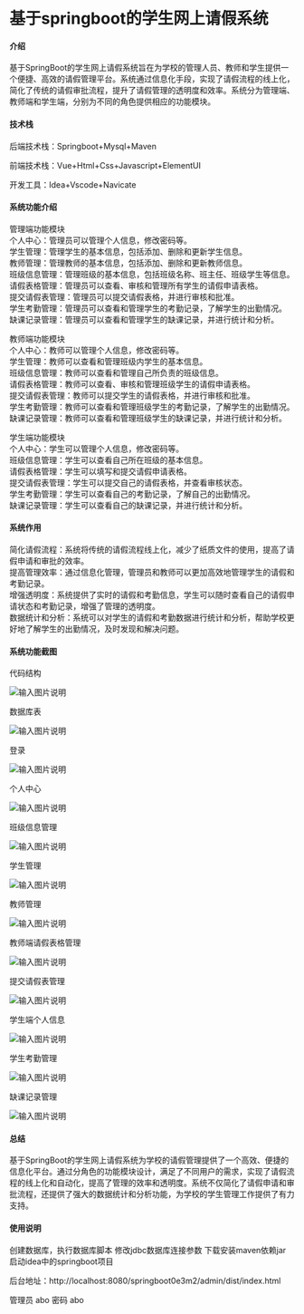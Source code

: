 # 基于springboot的学生网上请假系统

#### 介绍

基于SpringBoot的学生网上请假系统旨在为学校的管理人员、教师和学生提供一个便捷、高效的请假管理平台。系统通过信息化手段，实现了请假流程的线上化，简化了传统的请假审批流程，提升了请假管理的透明度和效率。系统分为管理端、教师端和学生端，分别为不同的角色提供相应的功能模块。

#### 技术栈

后端技术栈：Springboot+Mysql+Maven

前端技术栈：Vue+Html+Css+Javascript+ElementUI

开发工具：Idea+Vscode+Navicate

#### 系统功能介绍

管理端功能模块  
个人中心：管理员可以管理个人信息，修改密码等。  
学生管理：管理学生的基本信息，包括添加、删除和更新学生信息。  
教师管理：管理教师的基本信息，包括添加、删除和更新教师信息。  
班级信息管理：管理班级的基本信息，包括班级名称、班主任、班级学生等信息。  
请假表格管理：管理员可以查看、审核和管理所有学生的请假申请表格。  
提交请假表管理：管理员可以提交请假表格，并进行审核和批准。  
学生考勤管理：管理员可以查看和管理学生的考勤记录，了解学生的出勤情况。  
缺课记录管理：管理员可以查看和管理学生的缺课记录，并进行统计和分析。  

教师端功能模块  
个人中心：教师可以管理个人信息，修改密码等。  
学生管理：教师可以查看和管理班级内学生的基本信息。  
班级信息管理：教师可以查看和管理自己所负责的班级信息。  
请假表格管理：教师可以查看、审核和管理班级学生的请假申请表格。  
提交请假表管理：教师可以提交学生的请假表格，并进行审核和批准。  
学生考勤管理：教师可以查看和管理班级学生的考勤记录，了解学生的出勤情况。  
缺课记录管理：教师可以查看和管理班级学生的缺课记录，并进行统计和分析。  

学生端功能模块  
个人中心：学生可以管理个人信息，修改密码等。  
班级信息管理：学生可以查看自己所在班级的基本信息。  
请假表格管理：学生可以填写和提交请假申请表格。  
提交请假表管理：学生可以提交自己的请假表格，并查看审核状态。  
学生考勤管理：学生可以查看自己的考勤记录，了解自己的出勤情况。  
缺课记录管理：学生可以查看自己的缺课记录，并进行统计和分析。  

#### 系统作用

简化请假流程：系统将传统的请假流程线上化，减少了纸质文件的使用，提高了请假申请和审批的效率。  
提高管理效率：通过信息化管理，管理员和教师可以更加高效地管理学生的请假和考勤记录。  
增强透明度：系统提供了实时的请假和考勤信息，学生可以随时查看自己的请假申请状态和考勤记录，增强了管理的透明度。  
数据统计和分析：系统可以对学生的请假和考勤数据进行统计和分析，帮助学校更好地了解学生的出勤情况，及时发现和解决问题。  

#### 系统功能截图

代码结构

![输入图片说明](images/a54234700c45ea945860e5628f87740.png)

数据库表

![输入图片说明](images/9863cc2c19365676803cd8e5010a5f5.png)

登录

![输入图片说明](images/01805fab8bbe2223b9a13a6b191dd90.png)

个人中心

![输入图片说明](images/e2bc96fe42d1525a9d0054a8c883372.png)

班级信息管理

![输入图片说明](images/cbb6fb85fd9e7c1708aeff1a7c2a4a2.png)

学生管理

![输入图片说明](images/f4b5f8adeaa9f070975ee58dabfa3b5.png)

教师管理

![输入图片说明](images/8c692a6705edd4597d06cdb2d82208c.png)

教师端请假表格管理

![输入图片说明](images/d55e17d42d7d70c36c701ca3d97aa70.png)

提交请假表管理

![输入图片说明](images/7ad172e11b306576277858c7afae520.png)

学生端个人信息

![输入图片说明](images/6a007f25ee58a8bb490b4e1b81b7576.png)

学生考勤管理

![输入图片说明](images/fd4272093f5973ed5ee59a2b94fa432.png)

缺课记录管理

![输入图片说明](images/1ce111fc815a29d95197fc48f546bef.png)

#### 总结

基于SpringBoot的学生网上请假系统为学校的请假管理提供了一个高效、便捷的信息化平台。通过分角色的功能模块设计，满足了不同用户的需求，实现了请假流程的线上化和自动化，提高了管理的效率和透明度。系统不仅简化了请假申请和审批流程，还提供了强大的数据统计和分析功能，为学校的学生管理工作提供了有力支持。

#### 使用说明

创建数据库，执行数据库脚本 修改jdbc数据库连接参数 下载安装maven依赖jar 启动idea中的springboot项目

后台地址：http://localhost:8080/springboot0e3m2/admin/dist/index.html

管理员  abo 密码 abo


